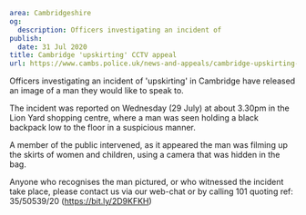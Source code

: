 ```yaml
area: Cambridgeshire
og:
  description: Officers investigating an incident of
publish:
  date: 31 Jul 2020
title: Cambridge 'upskirting' CCTV appeal
url: https://www.cambs.police.uk/news-and-appeals/cambridge-upskirting-cctv-appeal-2020
```

Officers investigating an incident of 'upskirting' in Cambridge have released an image of a man they would like to speak to.

The incident was reported on Wednesday (29 July) at about 3.30pm in the Lion Yard shopping centre, where a man was seen holding a black backpack low to the floor in a suspicious manner.

A member of the public intervened, as it appeared the man was filming up the skirts of women and children, using a camera that was hidden in the bag.

Anyone who recognises the man pictured, or who witnessed the incident take place, please contact us via our web-chat or by calling 101 quoting ref: 35/50539/20 (https://bit.ly/2D9KFKH)
